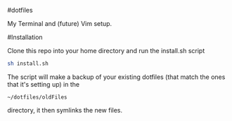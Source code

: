 #dotfiles

My Terminal and (future) Vim setup.

#Installation

Clone this repo into your home directory and run the install.sh script

```bash
sh install.sh
```


The script will make a backup of your existing dotfiles (that match the ones that it's setting up) in the

```
~/dotfiles/oldFiles
```

directory, it then symlinks the new files.
